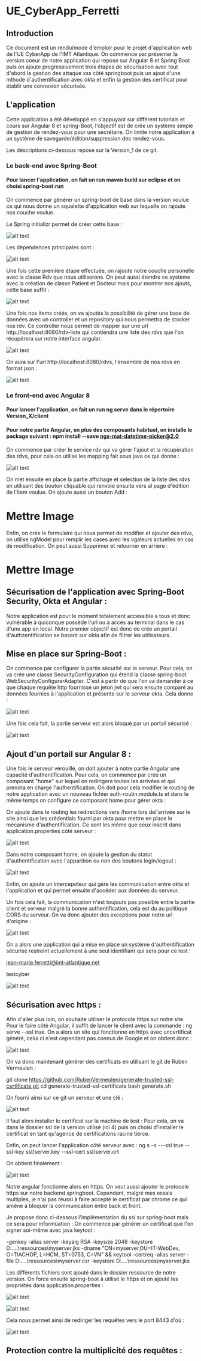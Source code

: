 # UE_CyberApp_Ferretti

## Introduction

Ce document est un rendu/mode d'emploir pour le projet d'application web de l'UE CyberApp de l'IMT Atlantique. On commence par présenter la version coeur de notre application qui repose sur Angular 8 et Spring Boot puis on ajoute progressivement trois étapes de sécurisation avec tout d'abord la gestion des attaque xss côté springboot puis un ajout d'une mthode d'authentification avec okta et enfin la gestion des certificat pour établir une connexion sécurisée.

## L'application

Cette application a été développé en s'appuyant sur différent tutorials et cours sur Angular 8 et spring-Boot, l'objectif est de crée un système simple de gestion de rendez-vous pour une secrétaire. On limite notre application à un système de savegarde/édition/suppression des rendez-vous.

Les déscriptions ci-dessous repose sur la Version_1 de ce git.

### Le back-end avec Spring-Boot

#### Pour lancer l'application, on fait un run maven build sur eclipse et on choisi spring-boot:run

On commence par générer un spring-boot de base dans la version voulue ce qui nous donne un squelette d'application web sur lequelle on rajoute nos couche voulue.

Le Spring initializr permet de créer cette base :

![alt text](https://github.com/Sheecss/Ue_CyberApp_Ferretti/blob/main/img/spring%20initializr.PNG "Logo Title Text 1")

Les dépendences principales sont : 
 
![alt text](https://github.com/Sheecss/Ue_CyberApp_Ferretti/blob/main/img/Capture.PNG "Logo Title Text 1")

Une fois cette première étape effectuée, on rajoute notre couche personelle avec la classe Rdv que nous utiliserons. On peut aussi étendre ce système avec la création de classe Patient et Docteur mais pour montrer nos ajouts, cette base suffit :


![alt text](https://github.com/Sheecss/Ue_CyberApp_Ferretti/blob/main/img/classe_rdv.PNG "Logo Title Text 1")

Une fois nos items créés, on va ajoutés la possibilité de gérer une base de données avec un controller et un repository qui nous permettra de stocker nos rdv. Ce controller nous permet de mapper sur une url http://localhost:8080/rdv-liste qui contiendra une liste des rdvs que l'on récupérera sur notre interface angular.

![alt text](https://github.com/Sheecss/Ue_CyberApp_Ferretti/blob/main/img/rdvcontroller.PNG "Logo Title Text 1")

On aura sur l'url http://localhost:8080/rdvs, l'ensemble de nos rdvs en format json :

![alt text](https://github.com/Sheecss/Ue_CyberApp_Ferretti/blob/main/img/rdv_json.PNG "Logo Title Text 1")

### Le front-end avec Angular 8

#### Pour lancer l'application, on fait un run ng serve dans le répertoire Version_X/client

#### Pour notre partie Angular, en plus des composants habituel, on installe le package suivant : npm install --save ngx-mat-datetime-picker@2.0

On commence par créer le service rdv qui va gérer l'ajout et la récupération des rdvs, pour cela on utilise les mapping fait sous java ce qui donne :

![alt text](https://github.com/Sheecss/Ue_CyberApp_Ferretti/blob/main/img/rdv_service.PNG "Logo Title Text 1")

On met ensuite en place la partie affichage et selection de la liste des rdvs en utilisant des bouton cliquable qui renvoie ensuite vers al page d'édition de l'item voulue. On ajoute aussi un bouton Add :

# Mettre Image

Enfin, on crée le formulaire qui nous permet de modifier et ajouter des rdvs, on utilise ngModel pour remplir les cases avec les vgaleurs actuelles en cas de modification. On peut aussi Supprimer et retourner en arriere :

# Mettre Image

## Sécurisation de l'application avec Spring-Boot Security, Okta et Angular :

Notre application est pour le moment totalement accessible a tous et donc vulnérable à quiconque possède l'url ou à accès au terminal dans le cas d'une app en local.
Notre premier objectif est donc de crée un portail d'authzentification se basant sur okta afin de filtrer les utilisateurs.

## Mise en place sur Spring-Boot :

On commence par configurer la partie sécurité sur le serveur. Pour cela, on va crée une classe SecurityConfiguration qui étend la classe spring-boot WebSecurityConfigurerAdapter. C'est à partir de que l'on va demander à ce que chaque requête http fournisse un jeton jwt qui sera ensuite comparé au données fournies à l'application et présente sur le serveur okta. Cela donne :

![alt text](https://github.com/Sheecss/Ue_CyberApp_Ferretti/blob/main/img/sp_sec.PNG "Logo Title Text 1")

Une fois cela fait, la partie serveur est alors bloqué par un portail sécurisé :

![alt text](https://github.com/Sheecss/Ue_CyberApp_Ferretti/blob/main/img/sp_sec_serv.PNG "Logo Title Text 1")

## Ajout d'un portail sur Angular 8 :

Une fois le serveur vérouillé, on doit ajouter à notre partie Angular une capacité d'authentification. Pour cela, on commence par crée un composant "home" sur lequel on redirigera toutes les arrivées et qui prendra en charge l'authentification. On doit pour cela modifier le routing de notre application avec un nouveau fichier auth-routin.module.ts et dans le même temps on configure ce composant home pour gérer okta :

On ajoute dans le routing les redirections vers /home lors del'arrivée sur le site ainsi que les crédentials fourni par okta pour mettre en place le mécanisme d'authentification. Ce sont les même que ceux inscrit dans application.properties côté serveur :

![alt text](https://github.com/Sheecss/Ue_CyberApp_Ferretti/blob/main/img/auth_rout.PNG "Logo Title Text 1")

Dans notre composant home, on ajoute la gestion du statut d'authentification avec l'apparition ou non des boutons login/logout :

![alt text](https://github.com/Sheecss/Ue_CyberApp_Ferretti/blob/main/img/home.PNG "Logo Title Text 1")

Enfin, on ajoute un intercepoteur qui gère les communication entre okta et l'application et qui permet ensuite d'accéder aux données du serveur.

Un fois cela fait, la communication n'est toujours pas possible entre la partie client et serveur malgré la bonne authentification, cela est du au politique CORS du serveur. On va donc ajouter des exceptions pour notre url d'origine :

![alt text](https://github.com/Sheecss/Ue_CyberApp_Ferretti/blob/main/img/excep_cors.PNG "Logo Title Text 1")

On a alors une application qui a mise en place un système d'authentification sécurisé restreint actuellement à une seul identifiant qui sera pour ce test :

jean-marie.ferretti@imt-atlantique.net

testcyber

![alt text](https://github.com/Sheecss/Ue_CyberApp_Ferretti/blob/main/img/auth_okta.PNG "Logo Title Text 1")

## Sécurisation avec https :

Afin d'aller plus loin, on souhaite utiliser le protocole https sur notre site. Pour le faire côté Angular, il suffit de lancer le client avec la commande : ng serve --ssl true. 
On a alors un site qui fonctionne en https avec uncertificat généré, celui ci n'est cependant pas connus de Google et on obtient donc :

![alt text](https://github.com/Sheecss/Ue_CyberApp_Ferretti/blob/main/img/https_1.PNG "Logo Title Text 1")

On va donc maintenant générer des certificats en utilisant le git de Ruben Vermeulen :

git clone https://github.com/RubenVermeulen/generate-trusted-ssl-certificate.git
cd generate-trusted-ssl-certificate
bash generate.sh

On fourni ainsi sur ce git un serveur et une clé :

![alt text](https://github.com/Sheecss/Ue_CyberApp_Ferretti/blob/main/img/https_2.PNG "Logo Title Text 1")

Il faut alors installer le certificat sur la machine de test :
Pour cela, on va dans le dossier ssl de la version utilisé (ici 4) puis on choisi d'installer le certificat en tant qu'agence de certifications racine tierce.

Enfin, on peut lancer l'application côté serveur avec : 
ng s -o ---ssl true --ssl-key ssl/server.key  --ssl-cert ssl/server.crt

On obtient finalement :

![alt text](https://github.com/Sheecss/Ue_CyberApp_Ferretti/blob/main/img/certif_https.PNG "Logo Title Text 1")

Notre angular fonctionne alors en https.
On veut aussi ajouter le protocole https sur notre backend springboot. Cependant, malgré mes essais multiples, je n'ai pas réussi à faire accepté le certificat par chrome ce qui amène à bloquer la communication entre back et front.

Je propose donc ci-dessous l'implémentation du ssl sur spring-boot mais ce sera pour informùation :
On commence par générer un certificat que l'on signer soi-même avec java keytool :

 -genkey -alias server -keyalg RSA -keysize 2048 -keystore D:\....\ressources\myserver.jks -dname "CN=myserver,OU=IT-WebDev, O=TIACHOP, L=HCM, ST=0753, C=VN" && keytool -certreq -alias server -file D:\....\ressources\myserver.csr -keystore D:\....\ressources\myserver.jks
 
Les différents fichiers sont ajouté dans le dossier ressource de notre version.
On force ensuite spring-boot à utilisé le https et on ajouté les propriétés dans application.properties :

![alt text](https://github.com/Sheecss/Ue_CyberApp_Ferretti/blob/main/img/https-4.PNG "Logo Title Text 1")

![alt text](https://github.com/Sheecss/Ue_CyberApp_Ferretti/blob/main/img/https_5.PNG "Logo Title Text 1")

Cela nous permet ainsi de rediriger les requêtes vers le port 8443 d'où :

![alt text](https://github.com/Sheecss/Ue_CyberApp_Ferretti/blob/main/img/https_7.PNG "Logo Title Text 1")

## Protection contre la multiplicité des requêtes :


